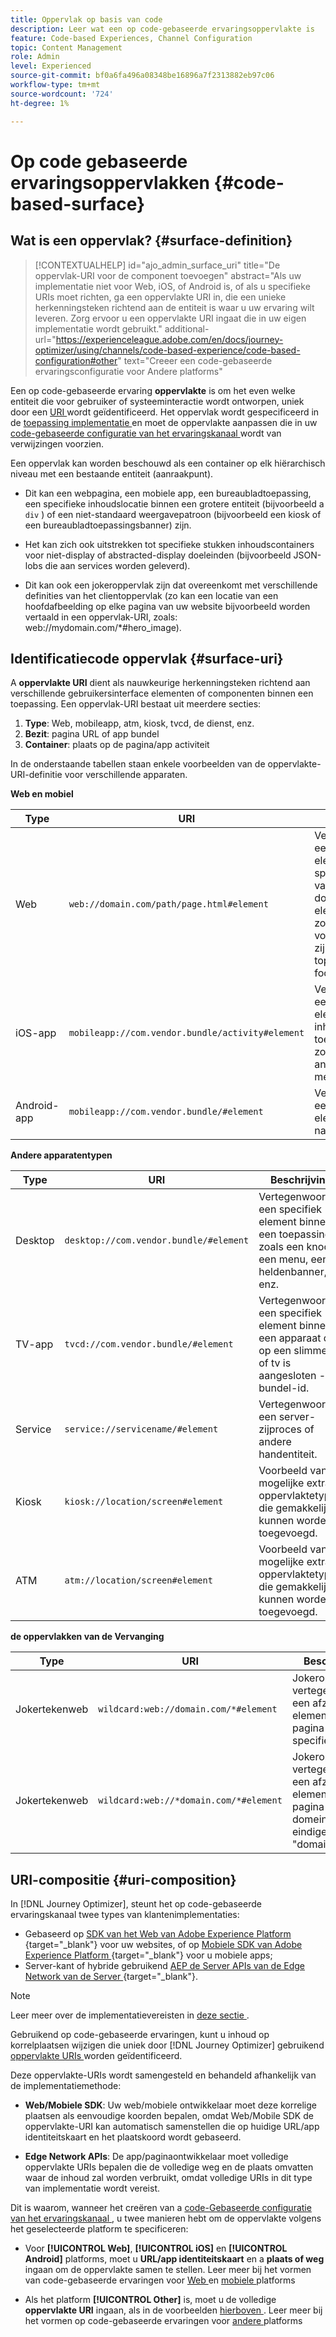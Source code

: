 ```yaml
---
title: Oppervlak op basis van code
description: Leer wat een op code-gebaseerde ervaringsoppervlakte is
feature: Code-based Experiences, Channel Configuration
topic: Content Management
role: Admin
level: Experienced
source-git-commit: bf0a6fa496a08348be16896a7f2313882eb97c06
workflow-type: tm+mt
source-wordcount: '724'
ht-degree: 1%

---
```


# Op code gebaseerde ervaringsoppervlakken {#code-based-surface}

## Wat is een oppervlak? {#surface-definition}

>[!CONTEXTUALHELP]
>id="ajo_admin_surface_uri"
>title="De oppervlak-URI voor de component toevoegen"
>abstract="Als uw implementatie niet voor Web, iOS, of Android is, of als u specifieke URIs moet richten, ga een oppervlakte URI in, die een unieke herkenningsteken richtend aan de entiteit is waar u uw ervaring wilt leveren. Zorg ervoor u een oppervlakte URI ingaat die in uw eigen implementatie wordt gebruikt."
>additional-url="https://experienceleague.adobe.com/en/docs/journey-optimizer/using/channels/code-based-experience/code-based-configuration#other" text="Creeer een code-gebaseerde ervaringsconfiguratie voor Andere platforms"

Een op code-gebaseerde ervaring **oppervlakte** is om het even welke entiteit die voor gebruiker of systeeminteractie wordt ontworpen, uniek door een [ URI ](#surface-uri) wordt geïdentificeerd. Het oppervlak wordt gespecificeerd in de [ toepassing implementatie ](code-based-prerequisites.md#implementation-prerequisites) en moet de oppervlakte aanpassen die in uw [ code-gebaseerde configuratie van het ervaringskanaal ](code-based-configuration.md) wordt van verwijzingen voorzien.

Een oppervlak kan worden beschouwd als een container op elk hiërarchisch niveau met een bestaande entiteit (aanraakpunt).

* Dit kan een webpagina, een mobiele app, een bureaubladtoepassing, een specifieke inhoudslocatie binnen een grotere entiteit (bijvoorbeeld a `div` ) of een niet-standaard weergavepatroon (bijvoorbeeld een kiosk of een bureaubladtoepassingsbanner) zijn. <!--In retail, a kiosk is a digital display or small structure that businesses often place in high-traffic areas to engage customers.-->

* Het kan zich ook uitstrekken tot specifieke stukken inhoudscontainers voor niet-display of abstracted-display doeleinden (bijvoorbeeld JSON-lobs die aan services worden geleverd).

* Dit kan ook een jokeroppervlak zijn dat overeenkomt met verschillende definities van het clientoppervlak (zo kan een locatie van een hoofdafbeelding op elke pagina van uw website bijvoorbeeld worden vertaald in een oppervlak-URI, zoals: web://mydomain.com/*#hero_image).

## Identificatiecode oppervlak {#surface-uri}

A **oppervlakte URI** dient als nauwkeurige herkenningsteken richtend aan verschillende gebruikersinterface elementen of componenten binnen een toepassing. Een oppervlak-URI bestaat uit meerdere secties:

1. **Type**: Web, mobileapp, atm, kiosk, tvcd, de dienst, enz.
1. **Bezit**: pagina URL of app bundel
1. **Container**: plaats op de pagina/app activiteit

In de onderstaande tabellen staan enkele voorbeelden van de oppervlakte-URI-definitie voor verschillende apparaten.

**Web en mobiel**

| Type | URI | Beschrijving |
| --------- | ----------- | ------- | 
| Web | `web://domain.com/path/page.html#element` | Vertegenwoordigt een individueel element binnen een specifieke pagina van een specifiek domein, waar een element een etiket zoals in de volgende voorbeelden kan zijn: hero_banner, top_nav, menu, footer, enz. |
| iOS-app | `mobileapp://com.vendor.bundle/activity#element` | Vertegenwoordigt een specifiek element binnen een inheemse toepassingsactiviteit, zoals een knoop of ander meningselement. |
| Android-app | `mobileapp://com.vendor.bundle/#element` | Vertegenwoordigt een specifiek element binnen een native app. |

**Andere apparatentypen**

| Type | URI | Beschrijving |
| --------- | ----------- | ------- | 
| Desktop | `desktop://com.vendor.bundle/#element` | Vertegenwoordigt een specifiek element binnen een toepassing, zoals een knoop, een menu, een heldenbanner, enz. |
| TV-app | `tvcd://com.vendor.bundle/#element` | Vertegenwoordigt een specifiek element binnen een apparaat dat op een slimme tv of tv is aangesloten - bundel-id. |
| Service | `service://servicename/#element` | Vertegenwoordigt een server-zijproces of andere handentiteit. |
| Kiosk | `kiosk://location/screen#element` | Voorbeeld van mogelijke extra oppervlaktetypen die gemakkelijk kunnen worden toegevoegd. |
| ATM | `atm://location/screen#element` | Voorbeeld van mogelijke extra oppervlaktetypen die gemakkelijk kunnen worden toegevoegd. |

**de oppervlakken van de Vervanging**

| Type | URI | Beschrijving |
| --------- | ----------- | ------- | 
| Jokertekenweb | `wildcard:web://domain.com/*#element` | Jokeroppervlak - vertegenwoordigt een afzonderlijk element op elke pagina onder een specifiek domein. |
| Jokertekenweb | `wildcard:web://*domain.com/*#element` | Jokeroppervlak - vertegenwoordigt een afzonderlijk element op elke pagina onder alle domeinen die eindigen met &quot;domain.com&quot;. |

## URI-compositie {#uri-composition}

In [!DNL Journey Optimizer], steunt het op code-gebaseerde ervaringskanaal twee types van klantenimplementaties:

* Gebaseerd op [ SDK van het Web van Adobe Experience Platform ](https://experienceleague.adobe.com/docs/platform-learn/implement-web-sdk/overview.html) {target="_blank"} voor uw websites, of op [ Mobiele SDK van Adobe Experience Platform ](https://developer.adobe.com/client-sdks/documentation/) {target="_blank"} voor u mobiele apps;
* Server-kant of hybride gebruikend [ AEP de Server APIs van de Edge Network van de Server ](https://experienceleague.adobe.com/docs/experience-platform/edge-network-server-api/data-collection/interactive-data-collection.html) {target="_blank"}.

>[!NOTE]
>
>Leer meer over de implementatievereisten in [ deze sectie ](code-based-prerequisites.md#implementation-prerequisites).

Gebruikend op code-gebaseerde ervaringen, kunt u inhoud op korrelplaatsen <!--(such as a specific location on a page, or inside a mobile native app)--> wijzigen die uniek door [!DNL Journey Optimizer] gebruikend [ oppervlakte URIs ](#surface-uri) worden geïdentificeerd.

Deze oppervlakte-URIs wordt samengesteld en behandeld afhankelijk van de implementatiemethode:

* **Web/Mobiele SDK**: Uw web/mobiele ontwikkelaar moet deze korrelige plaatsen als eenvoudige koorden bepalen, omdat Web/Mobile SDK de oppervlakte-URI kan automatisch samenstellen die op huidige URL/app identiteitskaart en het plaatskoord wordt gebaseerd.

* **Edge Network APIs**: De app/paginaontwikkelaar moet volledige oppervlakte URIs bepalen die de volledige weg en de plaats omvatten waar de inhoud zal worden verbruikt, omdat volledige URIs in dit type van implementatie wordt vereist.

Dit is waarom, wanneer het creëren van a [ code-Gebaseerde configuratie van het ervaringskanaal ](code-based-configuration.md), u twee manieren hebt om de oppervlakte volgens het geselecteerde platform te specificeren:

* Voor **[!UICONTROL Web]**, **[!UICONTROL iOS]** en **[!UICONTROL Android]** platforms, moet u **URL/app identiteitskaart** en a **plaats of weg** ingaan om de oppervlakte samen te stellen. Leer meer bij het vormen van code-gebaseerde ervaringen voor [ Web ](code-based-configuration.md#web) en [ mobiele ](code-based-configuration.md#mobile) platforms

* Als het platform **[!UICONTROL Other]** is, moet u de volledige **oppervlakte URI** ingaan, als in de voorbeelden [ hierboven ](#surface-uri). Leer meer bij het vormen op code-gebaseerde ervaringen voor [ andere ](code-based-configuration.md#other) platforms
